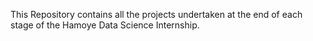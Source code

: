 This Repository contains all the projects undertaken at the end of each stage of the Hamoye Data Science Internship.
